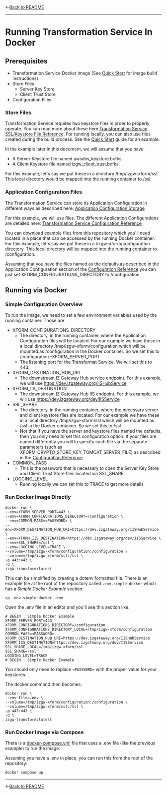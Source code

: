 &larr;[Back to README](../README.md)

---

# Running Transformation Service In Docker

## Prerequisites

* Transformation Service Docker image (See [Quick Start](./QUICK_START.md) for image build instructions)
* Store Files
    * Server Key Store
    * Client Trust Store
* Configuration Files

### Store Files

Transformation Service requires two keystore files in order to properly operate. You can read more about these here [Transformation Service SSL/Keystore File Reference](./docs/KEYSTORE_FILES.md). For running locally, you can also use files created during the build process.  See the [Quick Start](./docs/QUICK_START.md) guide for an example.

In the example later in this document, we will assume that you have: 

- A Server Keystore file named awsdev_keystore.bcfks
- A Client Keystore file named izgw_client_trust.bcfks

For this example, let's say we put these in a directory /tmp/izgw-xform/ssl. This local directory would be mapped into the running container to /ssl.

### Application Configuration Files

The Transformation Service can store its Application Configuration in different ways as described here: [Application Configuration Storage](./docs/APPLICATION_CONFIGURATION_STORAGE.md)

For this example, we will use files. The different Application Configurations are detailed here: [Transformation Service Configuration Reference](./docs/CONFIGURATION_REFERENCE.md#application-configuration)

You can download example files from this repository which you'll need located in a place that can be accessed by the running Docker container. For this example, let's say we put these in a /izgw-xform/configuration directory. This local directory will be mapped into the running
container to /configuration.

Assuming that you have the files named as the defaults as described in the Application Configuration section of the [Configuration Reference](./CONFIGURATION_REFERENCE.md) you can just set XFORM_CONFIGURATIONS_DIRECTORY to /configuration

## Running via Docker

### Simple Configuration Overview 

To run the image, we need to set a few environment variables used by the running container. Those are:

- XFORM_CONFIGURATIONS_DIRECTORY
  - The directory, in the running container, where the Application Configuration files will be located. For our example we have these in a local directory /tmp/izgw-xform/configuration which will be mounted as /configuration in the Docker container. So we set this to /configuration
-XFORM_SERVER_PORT
  - The listening port for the Transformat Service. We will set this to 443.
- XFORM_DESTINATION_HUB_URI
  - The downstream IZ Gateway Hub service endpoint. For this example, we will use https://dev.izgateway.org/IISHubService
- XFORM_IIS_DESTINATION
  - The downstream IZ Gateway Hub IIS endpoint. For this example, we will use https://dev.izgateway.org/dev/IISService
- SSL_SHARE
  - The directory, in the running container, where the necessary server and client keystore files are located. For our example we have these in a local directory /tmp/izgw-xform/ssl which will be mounted as /ssl in the Docker container. So we set this to /ssl
  - Not that if you have the server and keystore files named the defaults, then you only need to set this configuration option. If your files are named differently you will to specify each file via the separate parameters (such as XFORM_CRYPTO_STORE_KEY_TOMCAT_SERVER_FILE) as described in the [Configuration Reference](./CONFIGURATION_REFERENCE.md)
- COMMON_PASS
  - This is the password that is necessary to open the Server Key Store and Client Trust Store files located via SSL_SHARE
- LOGGING_LEVEL
  - Running locally we can set this to TRACE to get more details

### Run Docker Image Directly

```shell
docker run \
--env=XFORM_SERVER_PORT=443 \
--env=XFORM_CONFIGURATIONS_DIRECTORY=/configuration \
--env=COMMON_PASS=<PASSWORD> \
--env=XFORM_DESTINATION_HUB_URI=https://dev.izgateway.org/IISHubService \
--env=XFORM_IIS_DESTINATION=https://dev.izgateway.org/dev/IISService \
--env=SSL_SHARE=/ssl \
--env=LOGGING_LEVEL=TRACE \
--volume=/tmp/izgw-xform/configuration:/configuration \
--volume=/tmp/izgw-xform/ssl:/ssl \
-p 443:443 \
-d \
izgw-transform:latest
```

This can be simplified by creating a dotenv formatted file. There is an example file at the root of the repository called ```.env.simple-docker``` which has a _Simple Docker Example_ section:

```shell
cp .env.simple-docker .env
```

Open the .env file in an editor and you'll see this section like: 

```
# BEGIN : Simple Docker Example
XFORM_SERVER_PORT=443
XFORM_CONFIGURATIONS_DIRECTORY=/configuration
XFORM_CONFIGURATIONS_DIRECTORY_LOCAL=/tmp/izgw-xform/configuration
COMMON_PASS=<PASSWORD>
XFORM_DESTINATION_HUB_URI=https://dev.izgateway.org/IISHubService
XFORM_IIS_DESTINATION=https://dev.izgateway.org/dev/IISService
SSL_SHARE_LOCAL=/tmp/izgw-xform/ssl
SSL_SHARE=/ssl
LOGGING_LEVEL=TRACE
# BEGIN : Simple Docker Example
```

You should only need to replace ```<PASSWORD>``` with the proper value for your keystores. 

The docker command then becomes:

```shell
docker run \
--env-file=.env \
--volume=/tmp/izgw-xform/configuration:/configuration \
--volume=/tmp/izgw-xform/ssl:/ssl \
-p 443:443 \
-d \
izgw-transform:latest
```

### Run Docker Image via Compose

There is a [docker-compose.yml](../docker-compose.yml) file that uses a .env file (like the previous example) to run the image.

Assuming you have a .env in place, you can run this from the root of the repository:

```shell
docker compose up
```

---

&larr;[Back to README](../README.md)
